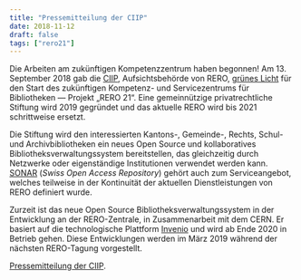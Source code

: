 ```yaml
---
title: "Pressemitteilung der CIIP"
date: 2018-11-12
draft: false
tags: ["rero21"]
---
```


Die Arbeiten am zukünftigen Kompetenzzentrum haben begonnen! Am 13. September 2018 gab die [CIIP](http://www.ciip.ch/ "CIIP Webseite"), Aufsichtsbehörde von RERO, [grünes Licht](https://www.rero.ch/pdfview.php?section=communique&filename=ciip_pressemitteilung.pdf "Pressemitteilung der CIIP (PDF)") für den Start des zukünftigen Kompetenz- und Servicezentrums für Bibliotheken — Projekt „RERO 21“. Eine gemeinnützige privatrechtliche Stiftung wird 2019 gegründet und das aktuelle RERO wird bis 2021 schrittweise ersetzt.

<!--more-->

Die Stiftung wird den interessierten Kantons-, Gemeinde-, Rechts, Schul- und Archivbibliotheken ein neues Open Source und kollaboratives Bibliotheksverwaltungssystem bereitstellen, das gleichzeitig durch Netzwerke oder eigenständige Institutionen verwendet werden kann. [SONAR](https://sonar.ch) (*Swiss Open Access Repository*) gehört auch zum Serviceangebot, welches teilweise in der Kontinuität der aktuellen Dienstleistungen von RERO definiert wurde.

Zurzeit ist das neue Open Source Bibliotheksverwaltungssystem in der Entwicklung an der RERO-Zentrale, in Zusammenarbeit mit dem CERN. Er basiert auf die technologische Plattform [Invenio](https://inveniosoftware.org "Invenio Webseite") und wird ab Ende 2020 in Betrieb gehen. Diese Entwicklungen werden im März 2019 während der nächsten RERO-Tagung vorgestellt.

[Pressemitteilung der CIIP](https://www.rero.ch/pdfview.php?section=communique&filename=ciip_communique.pdf).
